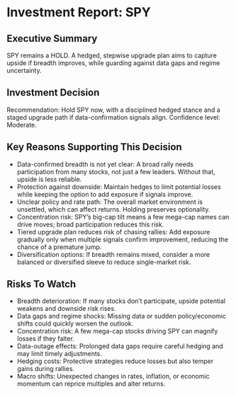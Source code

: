 # Investment Report: SPY
## Executive Summary
SPY remains a HOLD. A hedged, stepwise upgrade plan aims to capture upside if breadth improves, while guarding against data gaps and regime uncertainty.

## Investment Decision
Recommendation: Hold SPY now, with a disciplined hedged stance and a staged upgrade path if data-confirmation signals align. Confidence level: Moderate.

## Key Reasons Supporting This Decision
- Data-confirmed breadth is not yet clear: A broad rally needs participation from many stocks, not just a few leaders. Without that, upside is less reliable.
- Protection against downside: Maintain hedges to limit potential losses while keeping the option to add exposure if signals improve.
- Unclear policy and rate path: The overall market environment is unsettled, which can affect returns. Holding preserves optionality.
- Concentration risk: SPY’s big-cap tilt means a few mega-cap names can drive moves; broad participation reduces this risk.
- Tiered upgrade plan reduces risk of chasing rallies: Add exposure gradually only when multiple signals confirm improvement, reducing the chance of a premature jump.
- Diversification options: If breadth remains mixed, consider a more balanced or diversified sleeve to reduce single-market risk.

## Risks To Watch
- Breadth deterioration: If many stocks don’t participate, upside potential weakens and downside risk rises.
- Data gaps and regime shocks: Missing data or sudden policy/economic shifts could quickly worsen the outlook.
- Concentration risk: A few mega-cap stocks driving SPY can magnify losses if they falter.
- Data-outage effects: Prolonged data gaps require careful hedging and may limit timely adjustments.
- Hedging costs: Protective strategies reduce losses but also temper gains during rallies.
- Macro shifts: Unexpected changes in rates, inflation, or economic momentum can reprice multiples and alter returns.